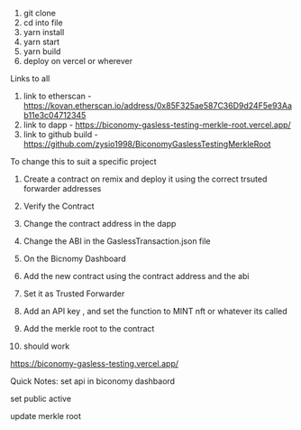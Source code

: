 1. git clone 
2. cd into file
3. yarn install
4. yarn start
5. yarn build
6. deploy on vercel or wherever

Links to all

1. link to etherscan - https://kovan.etherscan.io/address/0x85F325ae587C36D9d24F5e93Aab11e3c04712345
2. link to dapp - https://biconomy-gasless-testing-merkle-root.vercel.app/
3. link to github build - https://github.com/zysio1998/BiconomyGaslessTestingMerkleRoot

To change this to suit a specific project

1. Create a contract on remix and deploy it using the correct trsuted forwarder addresses
2. Verify the Contract
3. Change the contract address in the dapp
4. Change the ABI in the GaslessTransaction.json file

5. On the Bicnomy Dashboard 
6. Add the new contract using the contract address and the abi
7. Set it as Trusted Forwarder
8. Add an API key , and set the function to MINT nft or whatever its called
9. Add the merkle root to the contract
10. should work

https://biconomy-gasless-testing.vercel.app/



Quick Notes:
set api in biconomy dashbaord

set public active

update merkle root